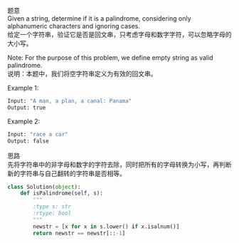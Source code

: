 题意  
Given a string, determine if it is a palindrome, considering only alphanumeric characters and ignoring cases.  
给定一个字符串，验证它是否是回文串，只考虑字母和数字字符，可以忽略字母的大小写。

Note: For the purpose of this problem, we define empty string as valid palindrome.  
说明：本题中，我们将空字符串定义为有效的回文串。

Example 1:
```python
Input: "A man, a plan, a canal: Panama"
Output: true
```
Example 2:
```python
Input: "race a car"
Output: false
```
思路  
先将字符串中的非字母和数字的字符去除，同时把所有的字母转换为小写，再判断新的字符串与自己翻转的字符串是否相等。
```python
class Solution(object):
    def isPalindrome(self, s):
        """
        :type s: str
        :rtype: bool
        """
        newstr = [x for x in s.lower() if x.isalnum()]
        return newstr == newstr[::-1]
```
